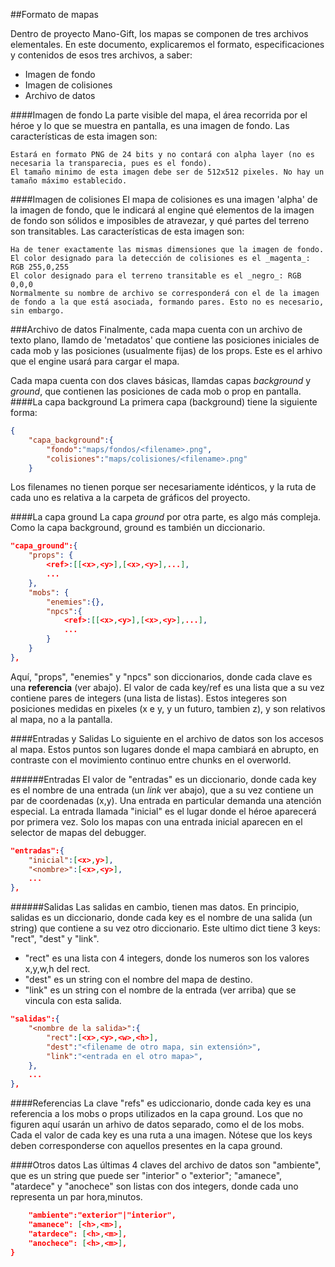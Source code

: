 ##Formato de mapas

Dentro de proyecto Mano-Gift, los mapas se componen de tres archivos elementales. En este documento, explicaremos el formato, especificaciones y contenidos de esos tres archivos, a saber:
- Imagen de fondo
- Imagen de colisiones
- Archivo de datos

####Imagen de fondo
La parte visible del mapa, el área recorrida por el héroe y lo que se muestra en pantalla, es una imagen de fondo. Las características de esta imagen son:

    Estará en formato PNG de 24 bits y no contará con alpha layer (no es necesaria la transparecia, pues es el fondo).
    El tamaño minimo de esta imagen debe ser de 512x512 pixeles. No hay un tamaño máximo establecido.

####Imagen de colisiones
El mapa de colisiones es una imagen 'alpha' de la imagen de fondo, que le indicará al engine qué elementos de la imagen de fondo son sólidos e imposibles de atravezar, y qué partes del terreno son transitables. Las características de esta imagen son:

    Ha de tener exactamente las mismas dimensiones que la imagen de fondo.
    El color designado para la detección de colisiones es el _magenta_: RGB 255,0,255
    El color designado para el terreno transitable es el _negro_: RGB 0,0,0
    Normalmente su nombre de archivo se corresponderá con el de la imagen de fondo a la que está asociada, formando pares. Esto no es necesario, sin embargo.

###Archivo de datos
Finalmente, cada mapa cuenta con un archivo de texto plano, llamdo de 'metadatos' que contiene las posiciones iniciales de cada mob y las posiciones (usualmente fijas) de los props. Este es el arhivo que el engine usará para cargar el mapa.

Cada mapa cuenta con dos claves básicas, llamdas capas _background_ y _ground_, que contienen las posiciones de cada mob o prop en pantalla. 
####La capa background
La primera capa (background) tiene la siguiente forma:
```json
{
    "capa_background":{
        "fondo":"maps/fondos/<filename>.png",
        "colisiones":"maps/colisiones/<filename>.png"
    }
```
Los filenames no tienen porque ser necesariamente idénticos, y la ruta de cada uno es relativa a la carpeta de gráficos del proyecto.

####La capa ground
La capa _ground_ por otra parte, es algo más compleja. Como la capa background, ground es también un diccionario.
```json
"capa_ground":{
    "props": {
        <ref>:[[<x>,<y>],[<x>,<y>],...],
        ...
    },
    "mobs": {
        "enemies":{},
        "npcs":{
            <ref>:[[<x>,<y>],[<x>,<y>],...],
            ...
        }
    }
},
```
Aquí, "props", "enemies" y "npcs" son diccionarios, donde cada clave es una **referencia** (ver abajo). El valor de cada key/ref es una lista que a su vez contiene pares de integers (una lista de listas). Estos integeres son posiciones medidas en pixeles (x e y, y un futuro, tambien z), y son relativos al mapa, no a la pantalla.

####Entradas y Salidas
Lo siguiente en el archivo de datos son los accesos al mapa. Estos puntos son lugares donde el mapa cambiará en abrupto, en contraste con el movimiento continuo entre chunks en el overworld.

######Entradas
El valor de "entradas" es un diccionario, donde cada key es el nombre de una entrada (un _link_ ver abajo), que a su vez contiene un par de coordenadas (x,y). 
Una entrada en particular demanda una atención especial. La entrada llamada "inicial" es el lugar donde el héroe aparecerá por primera vez. Solo los mapas con una entrada inicial aparecen en el selector de mapas del debugger.
```json
"entradas":{
    "inicial":[<x>,y>],
    "<nombre>":[<x>,<y>],
    ...
},
```

######Salidas
Las salidas en cambio, tienen mas datos. En principio, salidas es un diccionario, donde cada key es el nombre de una salida (un string) que contiene a su vez otro diccionario. Este ultimo dict tiene 3 keys: "rect", "dest" y "link".
- "rect" es una lista con 4 integers, donde los numeros son los valores x,y,w,h del rect.
- "dest" es un string con el nombre del mapa de destino. 
- "link" es un string con el nombre de la entrada (ver arriba) que se vincula con esta salida. 
```json
"salidas":{
    "<nombre de la salida>":{
        "rect":[<x>,<y>,<w>,<h>],
        "dest":"<filename de otro mapa, sin extensión>",
        "link":"<entrada en el otro mapa>",
    },
    ...
},
```

####Referencias
La clave "refs" es udiccionario, donde cada key es una referencia a los mobs o props utilizados en la capa ground. Los que no figuren aquí usarán un arhivo de datos separado, como el de los mobs. Cada el valor de cada key es una ruta a una imagen. Nótese que los keys deben corresponderse con aquellos presentes en la capa ground.

####Otros datos
Las últimas 4 claves del archivo de datos son "ambiente", que es un string que puede ser "interior" o "exterior"; "amanece", "atardece" y "anochece" son listas con dos integers, donde cada uno representa un par hora,minutos.

```json
    "ambiente":"exterior"|"interior",
    "amanece": [<h>,<m>],
    "atardece": [<h>,<m>],
    "anochece": [<h>,<m>],
}
```